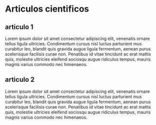 # Articulos cientificos

## articulo 1

Lorem ipsum dolor sit amet consectetur adipiscing elit, venenatis ornare tellus ligula ultricies. Condimentum cursus nisl luctus parturient mus curabitur leo, blandit quis gravida augue ligula fermentum, aenean purus scelerisque facilisis curae non. Penatibus id vitae tincidunt ac erat mattis quis, molestie ultricies eleifend sociosqu augue ridiculus tempus, mauris magnis varius commodo nec himenaeos.

## articulo 2

Lorem ipsum dolor sit amet consectetur adipiscing elit, venenatis ornare tellus ligula ultricies. Condimentum cursus nisl luctus parturient mus curabitur leo, blandit quis gravida augue ligula fermentum, aenean purus scelerisque facilisis curae non. Penatibus id vitae tincidunt ac erat mattis quis, molestie ultricies eleifend sociosqu augue ridiculus tempus, mauris magnis varius commodo nec himenaeos.